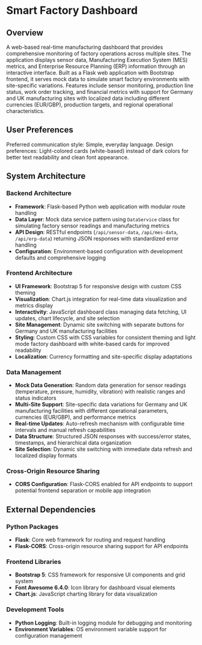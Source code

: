 # Smart Factory Dashboard

## Overview

A web-based real-time manufacturing dashboard that provides comprehensive monitoring of factory operations across multiple sites. The application displays sensor data, Manufacturing Execution System (MES) metrics, and Enterprise Resource Planning (ERP) information through an interactive interface. Built as a Flask web application with Bootstrap frontend, it serves mock data to simulate smart factory environments with site-specific variations. Features include sensor monitoring, production line status, work order tracking, and financial metrics with support for Germany and UK manufacturing sites with localized data including different currencies (EUR/GBP), production targets, and regional operational characteristics.

## User Preferences

Preferred communication style: Simple, everyday language.
Design preferences: Light-colored cards (white-based) instead of dark colors for better text readability and clean font appearance.

## System Architecture

### Backend Architecture
- **Framework**: Flask-based Python web application with modular route handling
- **Data Layer**: Mock data service pattern using `DataService` class for simulating factory sensor readings and manufacturing metrics
- **API Design**: RESTful endpoints (`/api/sensor-data`, `/api/mes-data`, `/api/erp-data`) returning JSON responses with standardized error handling
- **Configuration**: Environment-based configuration with development defaults and comprehensive logging

### Frontend Architecture
- **UI Framework**: Bootstrap 5 for responsive design with custom CSS theming
- **Visualization**: Chart.js integration for real-time data visualization and metrics display
- **Interactivity**: JavaScript dashboard class managing data fetching, UI updates, chart lifecycle, and site selection
- **Site Management**: Dynamic site switching with separate buttons for Germany and UK manufacturing facilities
- **Styling**: Custom CSS with CSS variables for consistent theming and light mode factory dashboard with white-based cards for improved readability
- **Localization**: Currency formatting and site-specific display adaptations

### Data Management
- **Mock Data Generation**: Random data generation for sensor readings (temperature, pressure, humidity, vibration) with realistic ranges and status indicators
- **Multi-Site Support**: Site-specific data variations for Germany and UK manufacturing facilities with different operational parameters, currencies (EUR/GBP), and performance metrics
- **Real-time Updates**: Auto-refresh mechanism with configurable time intervals and manual refresh capabilities
- **Data Structure**: Structured JSON responses with success/error states, timestamps, and hierarchical data organization
- **Site Selection**: Dynamic site switching with immediate data refresh and localized display formats

### Cross-Origin Resource Sharing
- **CORS Configuration**: Flask-CORS enabled for API endpoints to support potential frontend separation or mobile app integration

## External Dependencies

### Python Packages
- **Flask**: Core web framework for routing and request handling
- **Flask-CORS**: Cross-origin resource sharing support for API endpoints

### Frontend Libraries
- **Bootstrap 5**: CSS framework for responsive UI components and grid system
- **Font Awesome 6.4.0**: Icon library for dashboard visual elements
- **Chart.js**: JavaScript charting library for data visualization

### Development Tools
- **Python Logging**: Built-in logging module for debugging and monitoring
- **Environment Variables**: OS environment variable support for configuration management
